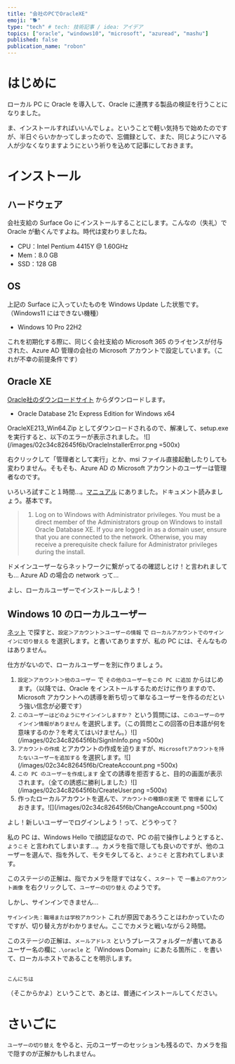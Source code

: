 ```yaml
---
title: "会社のPCでOracleXE"
emoji: "🐕"
type: "tech" # tech: 技術記事 / idea: アイデア
topics: ["oracle", "windows10", "microsoft", "azuread", "mashu"]
published: false
publication_name: "robon"
---
```


# はじめに

ローカル PC に Oracle を導入して、Oracle に連携する製品の検証を行うことになりました。

ま、インストールすればいいんでしょ。ということで軽い気持ちで始めたのですが、半日ぐらいかかってしまったので、忘備録として、また、同じようにハマる人が少なくなりますようにという祈りを込めて記事にしておきます。

# インストール
## ハードウェア

会社支給の Surface Go にインストールすることにします。こんなの（失礼）で Oracle が動くんですよね。時代は変わりましたね。
- CPU：Intel Pentium 4415Y @ 1.60GHz
- Mem：8.0 GB
- SSD：128 GB

## OS

上記の Surface に入っていたものを Windows Update した状態です。（Windows11 にはできない機種）
- Windows 10 Pro 22H2

これを初期化する際に、同じく会社支給の Microsoft 365 のライセンスが付与された、Azure AD 管理の会社の Microsoft アカウントで設定しています。（これが不幸の前提条件です）

## Oracle XE

[Oracle社のダウンロードサイト](https://www.oracle.com/jp/database/technologies/xe-downloads.html) からダウンロードします。
- Oracle Database 21c Express Edition for Windows x64

OracleXE213_Win64.Zip としてダウンロードされるので、解凍して、setup.exe を実行すると、以下のエラーが表示されました。
![](/images/02c34c82645f6b/OracleInstallerError.png =500x)

右クリックして「管理者として実行」とか、msi ファイル直接起動したりしても変わりません。そもそも、Azure AD の Microsoft アカウントのユーザーは管理者なのです。

いろいろ試すこと１時間…。[マニュアル](https://docs.oracle.com/en/database/oracle/oracle-database/21/xeinw/installing-oracle-database-xe.html#GUID-7BF9ACDC-1281-494C-AF96-77A25B1BD67D) にありました。ドキュメント読みましょう。基本です。

> 1. Log on to Windows with Administrator privileges.
> You must be a direct member of the Administrators group on Windows to install Oracle Database XE. If you are logged in as a domain user, ensure that you are connected to the network. Otherwise, you may receive a prerequisite check failure for Administrator privileges during the install.

ドメインユーザーならネットワークに繋がってるの確認しとけ！と言われましても… Azure AD の場合の network って…

よし、ローカルユーザーでインストールしよう！

## Windows 10 のローカルユーザー

[ネット](https://support.microsoft.com/ja-jp/windows/windows-10-%E3%83%87%E3%83%90%E3%82%A4%E3%82%B9%E3%82%92%E3%83%AD%E3%83%BC%E3%82%AB%E3%83%AB-%E3%82%A2%E3%82%AB%E3%82%A6%E3%83%B3%E3%83%88%E3%81%AB%E5%88%87%E3%82%8A%E6%9B%BF%E3%81%88%E3%82%8B-eb7e78a9-88ee-9bc3-8f06-831b56e339fd) で探すと、`設定＞アカウント＞ユーザーの情報` で `ローカルアカウントでのサインインに切り替える` を選択します。と書いてありますが、私の PC には、そんなものはありません。

仕方がないので、ローカルユーザーを別に作りましょう。

1. `設定＞アカウント＞他のユーザー` で `その他のユーザーをこの PC に追加` からはじめます。（以降では、Oracle をインストールするためだけに作りますので、Microsoft アカウントへの誘導を断ち切って単なるユーザーを作るのだという強い信念が必要です）
1. `このユーザーはどのようにサインインしますか？` という質問には、`このユーザーのサインイン情報がありません` を選択します。（この質問とこの回答の日本語が何を意味するのか？を考えてはいけません。）![](/images/02c34c82645f6b/SignInInfo.png =500x)
1. `アカウントの作成` とアカウントの作成を迫りますが、`Microsoftアカウントを持たないユーザーを追加する` を選択します。![](/images/02c34c82645f6b/CreateAccount.png =500x)
1. `この PC のユーザーを作成します` 全ての誘導を拒否すると、目的の画面が表示されます。（全ての誘惑に勝利しました）![](/images/02c34c82645f6b/CreateUser.png =500x)
1. 作ったローカルアカウントを選んで、`アカウントの種類の変更` で `管理者` にしておきます。![](/images/02c34c82645f6b/ChangeAccount.png =500x)

よし！新しいユーザーでログインしよう！って、どうやって？

私の PC は、Windows Hello で顔認証なので、PC の前で操作しようとすると、`ようこそ` と言われてしまいます…。カメラを指で隠しても良いのですが、他のユーザーを選んで、指を外して、モタモタしてると、`ようこそ` と言われてしまいます。

このステージの正解は、指でカメラを隠すではなく、`スタート` で `一番上のアカウント画像` を右クリックして、`ユーザーの切り替え` のようです。

しかし、サインインできません…

`サインイン先：職場または学校アカウント` これが原因であろうことはわかっていたのですが、切り替え方がわかりません。ここでカメラと戦いながら２時間。

このステージの正解は、`メールアドレス` というプレースフォルダーが書いてあるユーザー名の欄に `.\oracle` と「Windows Domain」にあたる箇所に `.` を書いて、ローカルホストであることを明示します。

```

こんにちは

```

（そこからかよ）ということで、あとは、普通にインストールしてください。

# さいごに

`ユーザーの切り替え` をやると、元のユーザーのセッションも残るので、カメラを指で隠すのが正解かもしれません。
